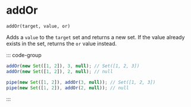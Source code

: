 # addOr

`addOr(target, value, or)`

Adds a `value` to the `target` set and returns a new set. If the value already exists in the set, returns the `or` value instead.

::: code-group

```ts [data-first]
addOr(new Set([1, 2]), 3, null); // Set([1, 2, 3])
addOr(new Set([1, 2]), 2, null); // null
```

```ts [data-last]
pipe(new Set([1, 2]), addOr(3, null)); // Set([1, 2, 3])
pipe(new Set([1, 2]), addOr(2, null)); // null
```

:::
